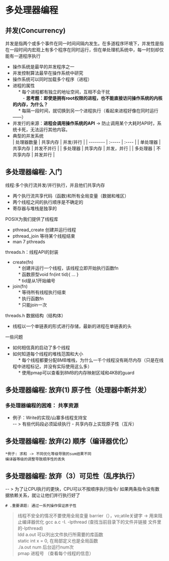 # 多处理器编程  


## 并发(Concurrency)
  并发是指两个或多个事件在同一时间间隔内发生。在多道程序环境下，并发性是指在一段时间内宏观上有多个程序在同时运行，但在单处理机系统中，每一时刻却仅能有一道程序执行  
  * 操作系统是最早的并发程序之一
  * 并发控制算法最早在操作系统中研究
  * 操作系统可以同时加载多个程序（进程）  
  * 进程的属性  
  &emsp; * 每个进程都有独立的地址空间，互相不会干扰  
  &emsp;&emsp; - **思考题：即使是拥有root权限的进程，也不能直接访问操作系统的内核的内存，为什么？**  
  &emsp; * 每隔一段时间，就切换到另一个进程执行（看起来进程好像在同时运行——）  
  * 并发行的来源：**进程会调用操作系统的API** -> 防止调用某个大耗时API时，系统卡死，无法运行其他内容。  
  * 典型的并发系统  
        | 处理器数量        | 共享内存    |  并发/并行  |
    | --------   | :-----   | :---- |
    | 单处理器        | 共享内存      |    并发不并行    |
    | 多处理器        | 共享内存      |   并发，并行    |
    | 多处理器        | 不共享内存      |   并发并行    |
 ## 多处理器编程: 入门
  线程:多个执行流并发/并行执行，并且他们共享内存  
  * 两个执行流共享代码（函数)和所有全局变量（数据和堆区）  
  * 两个线程之间的执行顺序是不确定的  
  * 寄存器与堆栈是独享的  

POSIX为我们提供了线程库  
  * pthread_create 创建并运行线程
  * pthread_join 等待某个线程结束
  * man 7 pthreads  
  
  threads.h：线程API的封装
  * create(fn)  
  &emsp; * 创建并运行一个线程，该线程立即开始执行函数fn  
  &emsp; * 函数原型void fn(int tid){ ... }  
  &emsp; * tid是从1开始编号  
  * join(fn)  
  &emsp; * 等待所有线程执行结束  
  &emsp; * 执行函数fn   
  &emsp; * 只能join一次   
  
  threads.h 数据结构（结构体）  
  * 线程以一个单链表的形式进行存储，最新的进程在单链表的头

  一些问题 
  * 如何相信真的启动了多个线程  
  * 如何知道每个线程的堆栈范围和大小  
  &emsp; * 每个线程都要分配8MB堆栈，为什么一千个线程没有耗尽内存（只是在线程中进程标记，并没有实际使用这么多）  
  &emsp; * 使用pmap可以查看到8MB的内存映射区域和4KB的guard  
  
   ## 多处理器编程: 放弃(1) 原子性（处理器中断并发）  
   ### 多处理器编程的困难： 共享资源  
   * 例子：Write的实现/山寨多线程支持宝  
   -- > 有些代码段必须延续执行 - 共享内存上实现原子性（互斥）
   ## 多处理器编程: 放弃(2) 顺序（编译器优化）  
    *例子: 求和 -> 不同优化等级导致的sum结果不同
    编译器等级的调整导致顺序性的丢失
   
   ## 多处理器编程: 放弃（3）可见性（乱序执行）  
   -- > 为了让CPU执行的更快，CPU可以不按顺序执行指令/ 如果两条指令没有数据依赖关系，就让让他们并行执行好了
    
    
    # .重要课题: 通过一系列操作保证原子性
    






>  线程不安全的情况不要使用全局变量
>  barrier（），vo;atile关键字 -> 用来阻止编译器优化
> gcc a.c -I. -lpthread (查找当前目录下的文件并链接
> 文件里的-lpthread)  
> ldd a.out 可以列出文件执行所需要的库函数  
> static int x = 0, 在局部定义也是全局函数  
> ./a.out num 后台运行num次   
> pmap 进程号 （查看每个线程的信息） 


